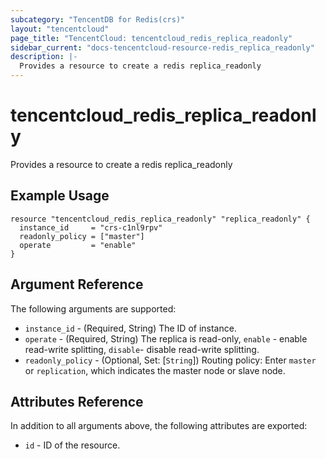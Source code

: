 ```yaml
---
subcategory: "TencentDB for Redis(crs)"
layout: "tencentcloud"
page_title: "TencentCloud: tencentcloud_redis_replica_readonly"
sidebar_current: "docs-tencentcloud-resource-redis_replica_readonly"
description: |-
  Provides a resource to create a redis replica_readonly
---
```


# tencentcloud_redis_replica_readonly

Provides a resource to create a redis replica_readonly

## Example Usage

```hcl
resource "tencentcloud_redis_replica_readonly" "replica_readonly" {
  instance_id     = "crs-c1nl9rpv"
  readonly_policy = ["master"]
  operate         = "enable"
}
```

## Argument Reference

The following arguments are supported:

* `instance_id` - (Required, String) The ID of instance.
* `operate` - (Required, String) The replica is read-only, `enable` - enable read-write splitting, `disable`- disable read-write splitting.
* `readonly_policy` - (Optional, Set: [`String`]) Routing policy: Enter `master` or `replication`, which indicates the master node or slave node.

## Attributes Reference

In addition to all arguments above, the following attributes are exported:

* `id` - ID of the resource.



